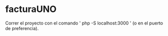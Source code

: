 # facturaUNO

Correr el proyecto con el comando ' php -S localhost:3000 ' (o en el puerto de preferencia).
